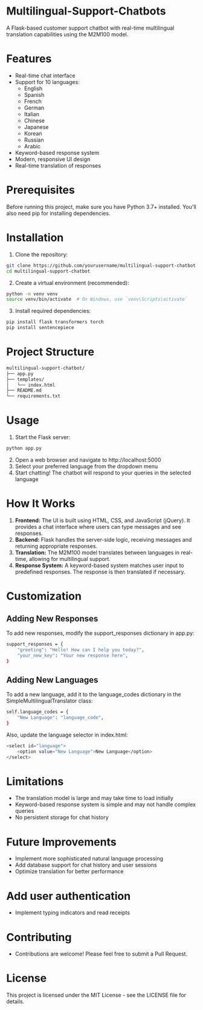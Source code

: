 # Multilingual-Support-Chatbots

A Flask-based customer support chatbot with real-time multilingual translation capabilities using the M2M100 model.

# Features
- Real-time chat interface
- Support for 10 languages:
  - English
  - Spanish
  - French
  - German
  - Italian
  - Chinese
  - Japanese
  - Korean
  - Russian
  - Arabic
- Keyword-based response system
- Modern, responsive UI design
- Real-time translation of responses

# Prerequisites
Before running this project, make sure you have Python 3.7+ installed. You'll also need pip for installing dependencies.

# Installation
1. Clone the repository:
```bash
git clone https://github.com/yourusername/multilingual-support-chatbot.git
cd multilingual-support-chatbot
```

2. Create a virtual environment (recommended):
```bash
python -m venv venv
source venv/bin/activate  # On Windows, use `venv\Scripts\activate`
```

3. Install required dependencies:
```bash
pip install flask transformers torch
pip install sentencepiece
```

# Project Structure
```bash
multilingual-support-chatbot/
├── app.py
├── templates/
│   └── index.html
├── README.md
└── requirements.txt
```
# Usage
1. Start the Flask server:
```bash
python app.py
```
2. Open a web browser and navigate to http://localhost:5000
3. Select your preferred language from the dropdown menu
4. Start chatting! The chatbot will respond to your queries in the selected language

# How It Works
1. **Frontend:** The UI is built using HTML, CSS, and JavaScript (jQuery). It provides a chat interface where users can type messages and see responses.
2. **Backend:** Flask handles the server-side logic, receiving messages and returning appropriate responses.
3. **Translation:** The M2M100 model translates between languages in real-time, allowing for multilingual support.
4. **Response System:** A keyword-based system matches user input to predefined responses. The response is then translated if necessary.

# Customization

## Adding New Responses
To add new responses, modify the support_responses dictionary in app.py:
```bash
support_responses = {
    "greeting": "Hello! How can I help you today?",
    "your_new_key": "Your new response here",
}
```
## Adding New Languages
To add a new language, add it to the language_codes dictionary in the SimpleMultilingualTranslator class:
```bash
self.language_codes = {
    "New Language": "language_code",
}
```
Also, update the language selector in index.html:
```bash
<select id="language">
    <option value="New Language">New Language</option>
</select>
```

# Limitations
- The translation model is large and may take time to load initially
- Keyword-based response system is simple and may not handle complex queries
- No persistent storage for chat history

# Future Improvements
- Implement more sophisticated natural language processing
- Add database support for chat history and user sessions
- Optimize translation for better performance

# Add user authentication
- Implement typing indicators and read receipts

# Contributing
- Contributions are welcome! Please feel free to submit a Pull Request.

# License
This project is licensed under the MIT License - see the LICENSE file for details.
